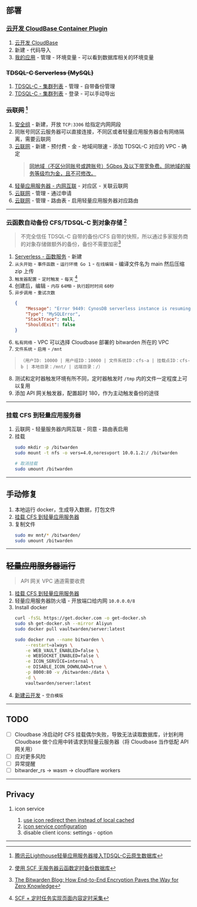 ## 部署

### [云开发 CloudBase Container Plugin](https://github.com/Tencent/cloudbase-framework/tree/8bb83bd9818b5fa1aeb18d13c8258a916f4ea802/packages/framework-plugin-container)

1. [云开发 CloudBase](https://console.cloud.tencent.com/tcb/env/index)
2. 新建 - 代码导入
3. [我的应用](https://console.cloud.tencent.com/tcb/apps/index) - 管理 - 环境变量 - 可以看到数据库相关的环境变量

### ~~TDSQL-C Serverless (MySQL)~~

1. [TDSQL-C - 集群列表](https://console.cloud.tencent.com/cynosdb/mysql) - 管理 - 自带备份管理
2. [TDSQL-C - 集群列表](https://console.cloud.tencent.com/cynosdb/mysql) - 登录 - 可以手动导出

### ~~云联网~~ [^tencent-cloud-lighthouse-tdsql-c]


1. [安全组](https://console.cloud.tencent.com/vpc/securitygroup) - 新建，开放 `TCP:3306` 给指定内网网段
2. 同账号同区云服务器可以直接连接，不同区或者轻量应用服务器会有网络隔离，需要云联网
3. [云联网](https://console.cloud.tencent.com/vpc/ccn) - 新建 - 预付费 - 金 - 地域间限速 - 添加 TDSQL-C 对应的 VPC - 确定
    > [同地域（不区分同账号或跨账号）5Gbps 及以下带宽免费。同地域的服务等级均为金，且不可修改。](https://buy.cloud.tencent.com/price/ccn)
4. [轻量应用服务器 - 内网互联](https://console.cloud.tencent.com/lighthouse/ccn/index) - 对应区 - 关联云联网
5. [云联网](https://console.cloud.tencent.com/vpc/ccn) - 管理 - 通过申请
6. [云联网](https://console.cloud.tencent.com/vpc/ccn) - 管理 - 路由表 - 启用轻量应用服务器对应路由


---
### 云函数自动备份 CFS/TDSQL-C 到对象存储 [^scf-backup-database]

> 不完全信任 TDSQL-C 自带的备份/CFS 自带的快照，所以通过多家服务商的对象存储做额外的备份，备份不需要加密[^bitwarden-zero-knowledge]

1. [Serverless - 函数服务](https://console.cloud.tencent.com/scf/list) - 新建
2. `从头开始` - `事件函数` - `运行环境 Go 1` - `在线编辑` - 编译文件名为 main 然后压缩 zip 上传
3. `触发器配置` - `定时触发` - `每天` [^scf-cron]
4. 创建后，编辑 - `内存` `64MB` - `执行超时时间` `60秒`
5. `异步调用` - `重试次数`
    ```json
    {
        "Message": "Error 9449: CynosDB serverless instance is resuming, please try connecting again",
        "Type": "MySQLError",
        "StackTrace": null,
        "ShouldExit": false
    }
    ```
6. `私有网络` - VPC 可以选择 Cloudbase 部署的 bitwarden 所在的 VPC
7. `文件系统` - `启用` - `/mnt`
  > `（用户ID: 10000 | 用户组ID：10000 | 文件系统ID：cfs-a | 挂载点ID：cfs-b | 本地目录：/mnt/ | 远端目录：/）`
8. 测试和定时器触发环境有所不同，定时器触发时 `/tmp` 内的文件一定程度上可以复用
9. 添加 API 网关触发器，配置超时 180，作为主动触发备份的途径

---
### 挂载 CFS 到轻量应用服务器

1. 云联网 - 轻量服务器内网互联 - 同意 - 路由表启用
2. 挂载
    ```sh
    sudo mkdir -p /bitwarden
    sudo mount -t nfs -o vers=4.0,noresvport 10.0.1.2:/ /bitwarden
    
    # 取消挂载
    sudo umount /bitwarden
    ```

---
## 手动修复

1. 本地运行 docker，生成导入数据，打包文件
2. [挂载 CFS 到轻量应用服务器](#挂载-cfs-到轻量应用服务器)
3. 复制文件
    ```sh
    sudo mv mnt/* /bitwarden/
    sudo umount /bitwarden
    ```

---
## ~~轻量应用服务器运行~~

> API 网关 VPC 通道需要收费

1. [挂载 CFS 到轻量应用服务器](#挂载-cfs-到轻量应用服务器)
2. 轻量应用服务器防火墙 - 开放端口给内网 `10.0.0.0/8`
3. Install docker
    ```sh
    curl -fsSL https://get.docker.com -o get-docker.sh
    sudo sh get-docker.sh --mirror Aliyun
    sudo docker pull vaultwarden/server:latest

    sudo docker run --name bitwarden \
        --restart=always \
        -e WEB_VAULT_ENABLED=false \
        -e WEBSOCKET_ENABLED=false \
        -e ICON_SERVICE=internal \
        -e DISABLE_ICON_DOWNLOAD=true \
        -p 8000:80 -v /bitwarden:/data \
        -d \
        vaultwarden/server:latest
    ```
4. [新建云开发](https://console.cloud.tencent.com/tcb/env/index?action=CreateEnv) - `空白模版`



---
## TODO

- [ ] Cloudbase 冷启动时 CFS 挂载偶尔失败，导致无法读取数据库，计划利用 Cloudbase 做个应用中转请求到轻量云服务器（将 Cloudbase 当作低配 API 网关用）
- [ ] 应对更多风险
- [ ] 异常提醒
- [ ] bitwarder_rs -> wasm -> cloudflare workers

---
## Privacy

1. icon service

    1. [use icon redirect then instead of local cached](https://github.com/dani-garcia/vaultwarden/discussions/2338#discussioncomment-2256202)
    2. [icon service configuration](https://github.com/dani-garcia/vaultwarden/blob/b64cf27038f04368af8f25aa80782d37471e6303/.env.template#L145-L171)
    3. disable client icons: settings - option

---

[^tencent-cloud-lighthouse-tdsql-c]: [腾讯云Lighthouse轻量应用服务器接入TDSQL-C云原生数据库](https://blog.tsinbei.com/archives/157/)

[^scf-backup-database]: [使用 SCF 无服务器云函数定时备份数据库](https://cloud.tencent.com/developer/article/1158012)

[^bitwarden-zero-knowledge]: [The Bitwarden Blog: How End-to-End Encryption Paves the Way for Zero Knowledge](https://bitwarden.com/blog/end-to-end-encryption-and-zero-knowledge/)

[^scf-cron]: [SCF + 定时任务实现页面内容定时采集](https://cloud.tencent.com/document/product/583/50724)